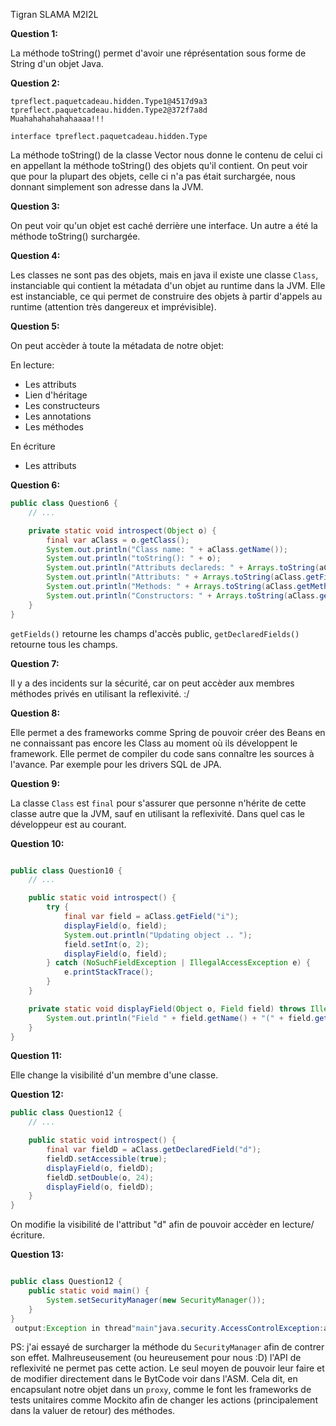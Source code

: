 Tigran SLAMA M2I2L

**Question 1:**

La méthode toString() permet d'avoir une réprésentation sous forme de String d'un objet Java.

**Question 2:**

```text
tpreflect.paquetcadeau.hidden.Type1@4517d9a3
tpreflect.paquetcadeau.hidden.Type2@372f7a8d
Muahahahahahahaaaa!!!

interface tpreflect.paquetcadeau.hidden.Type
```

La méthode toString() de la classe Vector nous donne le contenu de celui ci en appellant la méthode toString() des
objets qu'il contient. On peut voir que pour la plupart des objets, celle ci n'a pas était surchargée, nous donnant
simplement son adresse dans la JVM.

**Question 3:**

On peut voir qu'un objet est caché derrière une interface. Un autre a été la méthode toString() surchargée.

**Question 4:**

Les classes ne sont pas des objets, mais en java il existe une classe `Class`, instanciable qui contient la métadata
d'un objet au runtime dans la JVM. Elle est instanciable, ce qui permet de construire des objets à partir d'appels au
runtime (attention très dangereux et imprévisible).

**Question 5:**

On peut accèder à toute la métadata de notre objet:

En lecture:

- Les attributs
- Lien d'héritage
- Les constructeurs
- Les annotations
- Les méthodes

En écriture

- Les attributs

**Question 6:**

```java
public class Question6 {
    // ...

    private static void introspect(Object o) {
        final var aClass = o.getClass();
        System.out.println("Class name: " + aClass.getName());
        System.out.println("toString(): " + o);
        System.out.println("Attributs declareds: " + Arrays.toString(aClass.getDeclaredFields()));
        System.out.println("Attributs: " + Arrays.toString(aClass.getFields()));
        System.out.println("Methods: " + Arrays.toString(aClass.getMethods()));
        System.out.println("Constructors: " + Arrays.toString(aClass.getConstructors()));
    }
}
```

`getFields()` retourne les champs d'accès public, `getDeclaredFields()` retourne tous les champs.

**Question 7:**

Il y a des incidents sur la sécurité, car on peut accèder aux membres méthodes privés en utilisant la reflexivité. :/

**Question 8:**

Elle permet a des frameworks comme Spring de pouvoir créer des Beans en ne connaissant pas encore les Class au moment où
ils développent le framework. Elle permet de compiler du code sans connaître les sources à l'avance. Par exemple pour
les drivers SQL de JPA.

**Question 9:**

La classe `Class` est `final` pour s'assurer que personne n'hérite de cette classe autre que la JVM, sauf en utilisant
la reflexivité. Dans quel cas le développeur est au courant.

**Question 10:**

```java

public class Question10 {
    // ...

    public static void introspect() {
        try {
            final var field = aClass.getField("i");
            displayField(o, field);
            System.out.println("Updating object .. ");
            field.setInt(o, 2);
            displayField(o, field);
        } catch (NoSuchFieldException | IllegalAccessException e) {
            e.printStackTrace();
        }
    }

    private static void displayField(Object o, Field field) throws IllegalAccessException {
        System.out.println("Field " + field.getName() + "(" + field.getType() + "): " + field.get(o));
    }
}
```

**Question 11:**

Elle change la visibilité d'un membre d'une classe.

**Question 12:**

```java
public class Question12 {
    // ...

    public static void introspect() {
        final var fieldD = aClass.getDeclaredField("d");
        fieldD.setAccessible(true);
        displayField(o, fieldD);
        fieldD.setDouble(o, 24);
        displayField(o, fieldD);
    }
}
```

On modifie la visibilité de l'attribut "d" afin de pouvoir accèder en lecture/écriture.

**Question 13:**

```java

public class Question12 {
    public static void main() {
        System.setSecurityManager(new SecurityManager());
    }
}
 output:Exception in thread"main"java.security.AccessControlException:access denied("java.lang.reflect.ReflectPermission""suppressAccessChecks")

```

PS: j'ai essayé de surcharger la méthode du `SecurityManager` afin de contrer son effet. Malhreuseusement (ou
heureusement pour nous :D) l'API de reflexivité ne permet pas cette action. Le seul moyen de pouvoir leur faire et de
modifier directement dans le BytCode voir dans l'ASM. Cela dit, en encapsulant notre objet dans un `proxy`, comme le
font les frameworks de tests unitaires comme Mockito afin de changer les actions (principalement dans la valuer de
retour) des méthodes.
